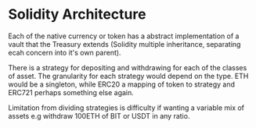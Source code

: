 # Solidity Architecture

Each of the native currency or token has a abstract implementation of a vault that the Treasury extends (Solidity multiple inheritance, separating ecah concern into it's own parent).

There is a strategy for depositing and withdrawing for each of the classes of asset.
The granularity for each strategy would depend on the type. ETH would be a singleton, while ERC20 a mapping of token to strategy and ERC721 perhaps something else again.

Limitation from dividing strategies is difficulty if wanting a variable mix of assets e.g withdraw 100ETH of BIT or USDT in any ratio.
